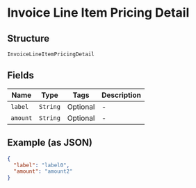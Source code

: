 
# Invoice Line Item Pricing Detail

## Structure

`InvoiceLineItemPricingDetail`

## Fields

| Name | Type | Tags | Description |
|  --- | --- | --- | --- |
| `label` | `String` | Optional | - |
| `amount` | `String` | Optional | - |

## Example (as JSON)

```json
{
  "label": "label0",
  "amount": "amount2"
}
```

